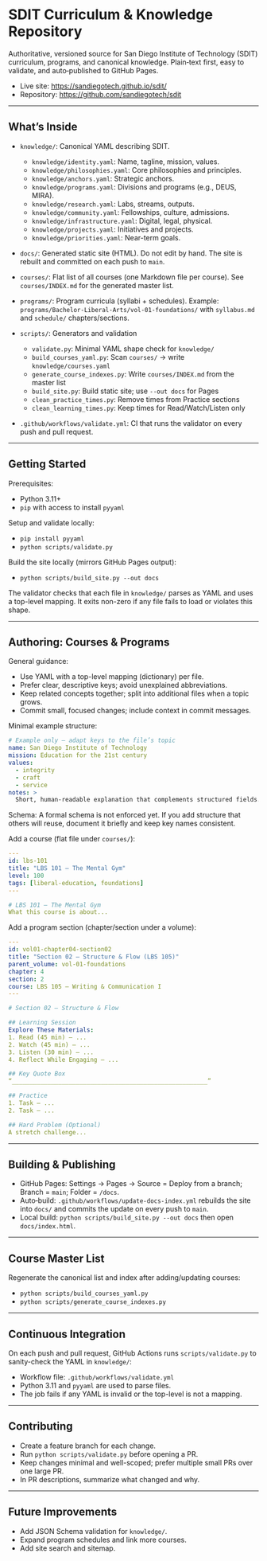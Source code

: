 # SDIT Curriculum & Knowledge Repository

Authoritative, versioned source for San Diego Institute of Technology (SDIT) curriculum, programs, and canonical knowledge. Plain‑text first, easy to validate, and auto‑published to GitHub Pages.

- Live site: https://sandiegotech.github.io/sdit/
- Repository: https://github.com/sandiegotech/sdit

---

## What’s Inside

- `knowledge/`: Canonical YAML describing SDIT.
  - `knowledge/identity.yaml`: Name, tagline, mission, values.
  - `knowledge/philosophies.yaml`: Core philosophies and principles.
  - `knowledge/anchors.yaml`: Strategic anchors.
  - `knowledge/programs.yaml`: Divisions and programs (e.g., DEUS, MIRA).
  - `knowledge/research.yaml`: Labs, streams, outputs.
  - `knowledge/community.yaml`: Fellowships, culture, admissions.
  - `knowledge/infrastructure.yaml`: Digital, legal, physical.
  - `knowledge/projects.yaml`: Initiatives and projects.
  - `knowledge/priorities.yaml`: Near-term goals.

- `docs/`: Generated static site (HTML). Do not edit by hand. The site is rebuilt and committed on each push to `main`.

- `courses/`: Flat list of all courses (one Markdown file per course). See `courses/INDEX.md` for the generated master list.

- `programs/`: Program curricula (syllabi + schedules). Example: `programs/Bachelor-Liberal-Arts/vol-01-foundations/` with `syllabus.md` and `schedule/` chapters/sections.

- `scripts/`: Generators and validation
  - `validate.py`: Minimal YAML shape check for `knowledge/`
  - `build_courses_yaml.py`: Scan `courses/` → write `knowledge/courses.yaml`
  - `generate_course_indexes.py`: Write `courses/INDEX.md` from the master list
  - `build_site.py`: Build static site; use `--out docs` for Pages
  - `clean_practice_times.py`: Remove times from Practice sections
  - `clean_learning_times.py`: Keep times for Read/Watch/Listen only

- `.github/workflows/validate.yml`: CI that runs the validator on every push and pull request.

---

## Getting Started

Prerequisites:
- Python 3.11+
- `pip` with access to install `pyyaml`

Setup and validate locally:
- `pip install pyyaml`
- `python scripts/validate.py`

Build the site locally (mirrors GitHub Pages output):
- `python scripts/build_site.py --out docs`

The validator checks that each file in `knowledge/` parses as YAML and uses a top-level mapping. It exits non-zero if any file fails to load or violates this shape.

---

## Authoring: Courses & Programs

General guidance:
- Use YAML with a top-level mapping (dictionary) per file.
- Prefer clear, descriptive keys; avoid unexplained abbreviations.
- Keep related concepts together; split into additional files when a topic grows.
- Commit small, focused changes; include context in commit messages.

Minimal example structure:

```yaml
# Example only — adapt keys to the file’s topic
name: San Diego Institute of Technology
mission: Education for the 21st century
values:
  - integrity
  - craft
  - service
notes: >
  Short, human-readable explanation that complements structured fields.
```

Schema: A formal schema is not enforced yet. If you add structure that others will reuse, document it briefly and keep key names consistent.

Add a course (flat file under `courses/`):
```yaml
---
id: lbs-101
title: "LBS 101 — The Mental Gym"
level: 100
tags: [liberal-education, foundations]
---

# LBS 101 — The Mental Gym
What this course is about...
```

Add a program section (chapter/section under a volume):
```yaml
---
id: vol01-chapter04-section02
title: "Section 02 — Structure & Flow (LBS 105)"
parent_volume: vol-01-foundations
chapter: 4
section: 2
course: LBS 105 – Writing & Communication I
---

# Section 02 — Structure & Flow

## Learning Session
Explore These Materials:
1. Read (45 min) — ...
2. Watch (45 min) — ...
3. Listen (30 min) — ...
4. Reflect While Engaging — ...

## Key Quote Box
“_______________________________________________________”

## Practice
1. Task — ...
2. Task — ...

## Hard Problem (Optional)
A stretch challenge...
```

---

## Building & Publishing

- GitHub Pages: Settings → Pages → Source = Deploy from a branch; Branch = `main`; Folder = `/docs`.
- Auto‑build: `.github/workflows/update-docs-index.yml` rebuilds the site into `docs/` and commits the update on every push to `main`.
- Local build: `python scripts/build_site.py --out docs` then open `docs/index.html`.

---

## Course Master List

Regenerate the canonical list and index after adding/updating courses:
- `python scripts/build_courses_yaml.py`
- `python scripts/generate_course_indexes.py`

---

## Continuous Integration

On each push and pull request, GitHub Actions runs `scripts/validate.py` to sanity-check the YAML in `knowledge/`:

- Workflow file: `.github/workflows/validate.yml`
- Python 3.11 and `pyyaml` are used to parse files.
- The job fails if any YAML is invalid or the top-level is not a mapping.

---

## Contributing

- Create a feature branch for each change.
- Run `python scripts/validate.py` before opening a PR.
- Keep changes minimal and well-scoped; prefer multiple small PRs over one large PR.
- In PR descriptions, summarize what changed and why.

---

## Future Improvements

- Add JSON Schema validation for `knowledge/`.
- Expand program schedules and link more courses.
- Add site search and sitemap.
